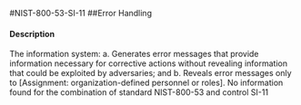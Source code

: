 #NIST-800-53-SI-11
##Error Handling
#### Description
The information system:
  a.  Generates error messages that provide information necessary for corrective actions without revealing information that could be exploited by adversaries; and
  b.  Reveals error messages only to [Assignment: organization-defined personnel or roles].
No information found for the combination of standard NIST-800-53 and control SI-11
